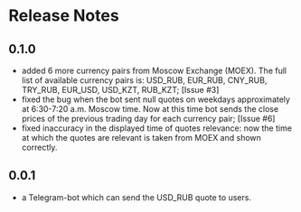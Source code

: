 # Release Notes

## 0.1.0
*   added 6 more currency pairs from Moscow Exchange (MOEX). The full list of available currency pairs is:
    USD_RUB, EUR_RUB, CNY_RUB, TRY_RUB, EUR_USD, USD_KZT, RUB_KZT; [Issue #3]
*   fixed the bug when the bot sent null quotes on weekdays approximately at 6:30-7:20 a.m. Moscow time. Now
    at this time bot sends the close prices of the previous trading day for each currency pair; [Issue #6]
*   fixed inaccuracy in the displayed time of quotes relevance: now the time at which the quotes are
    relevant is taken from MOEX and shown correctly.

## 0.0.1
*   a Telegram-bot which can send the USD_RUB quote to users.
